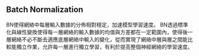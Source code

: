 Batch Normalization
-----------------------------------------------------
BN使得網絡中每層輸入數據的分佈相對穩定，加速模型學習速度。
BN透過標準化與線性變換使得每一層網絡的輸入數據的均值與方差都在一定範圍內，使得後一層網絡不必不斷去適應底層網絡中輸入的變化，從而實現了網絡中層與層之間能比較能獨立作業，允許每一層進行獨立學習，有利於提高整個神經網絡的學習速度。

